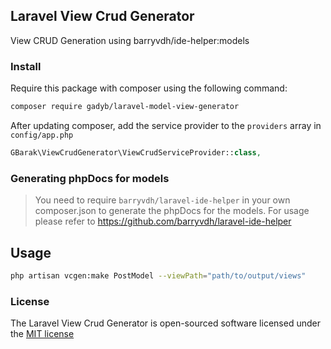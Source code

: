 ## Laravel View Crud Generator

View CRUD Generation using barryvdh/ide-helper:models

### Install

Require this package with composer using the following command:

```bash
composer require gadyb/laravel-model-view-generator
```

After updating composer, add the service provider to the `providers` array in `config/app.php`

```php
GBarak\ViewCrudGenerator\ViewCrudServiceProvider::class,
```

### Generating phpDocs for models

> You need to require `barryvdh/laravel-ide-helper` in your own composer.json to generate the phpDocs for the models.
> For usage please refer to https://github.com/barryvdh/laravel-ide-helper

## Usage
```bash
php artisan vcgen:make PostModel --viewPath="path/to/output/views"
```


### License

The Laravel View Crud Generator is open-sourced software licensed under the [MIT license](http://opensource.org/licenses/MIT)
